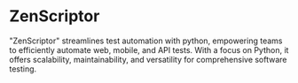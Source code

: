 # ZenScriptor
"ZenScriptor" streamlines test automation with python, empowering teams to efficiently automate web, mobile, and API tests. With a focus on Python, it offers scalability, maintainability, and versatility for comprehensive software testing.
